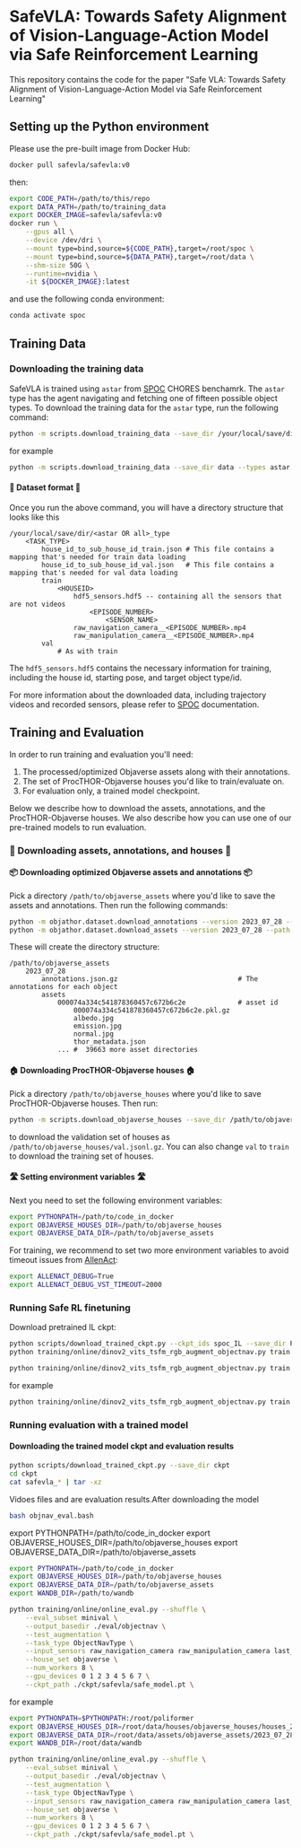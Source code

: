 # SafeVLA: Towards Safety Alignment of Vision-Language-Action Model via Safe Reinforcement Learning


This repository contains the code for the paper "Safe VLA: Towards Safety Alignment of Vision-Language-Action Model via Safe Reinforcement Learning"



## Setting up the Python environment


Please use the pre-built image from Docker Hub:

```bash
docker pull safevla/safevla:v0
```

then:

```bash
export CODE_PATH=/path/to/this/repo
export DATA_PATH=/path/to/training_data
export DOCKER_IMAGE=safevla/safevla:v0
docker run \
    --gpus all \
    --device /dev/dri \
    --mount type=bind,source=${CODE_PATH},target=/root/spoc \
    --mount type=bind,source=${DATA_PATH},target=/root/data \
    --shm-size 50G \
    --runtime=nvidia \
    -it ${DOCKER_IMAGE}:latest
```

and use the following conda environment:

```bash
conda activate spoc
```


## Training Data

### Downloading the training data

SafeVLA is trained using `astar` from [SPOC](https://spoc-robot.github.io/) CHORES benchamrk. The `astar` type has the agent navigating and fetching one of fifteen possible object types. To download the training data for the `astar` type, run the following command:  

```bash
python -m scripts.download_training_data --save_dir /your/local/save/dir --types astar
```

for example

```bash
python -m scripts.download_training_data --save_dir data --types astar
```

#### 📁 Dataset format 📁

Once you run the above command, you will have a directory structure that looks like this

```
/your/local/save/dir/<astar OR all>_type
    <TASK_TYPE>
        house_id_to_sub_house_id_train.json # This file contains a mapping that's needed for train data loading
        house_id_to_sub_house_id_val.json   # This file contains a mapping that's needed for val data loading
        train
            <HOUSEID>
                hdf5_sensors.hdf5 -- containing all the sensors that are not videos
                    <EPISODE_NUMBER>
                        <SENSOR_NAME>
                raw_navigation_camera__<EPISODE_NUMBER>.mp4
                raw_manipulation_camera__<EPISODE_NUMBER>.mp4
        val
            # As with train
```


The `hdf5_sensors.hdf5` contains the necessary information for training, including the house id, starting pose, and target object type/id.

For more information about the downloaded data, including trajectory videos and recorded sensors, please refer to [SPOC](https://spoc-robot.github.io/) documentation.



## Training and Evaluation

In order to run training and evaluation you'll need:

1. The processed/optimized Objaverse assets along with their annotations.
2. The set of ProcTHOR-Objaverse houses you'd like to train/evaluate on.
3. For evaluation only, a trained model checkpoint.

Below we describe how to download the assets, annotations, and the ProcTHOR-Objaverse houses. We also describe how you can use one of our pre-trained models to run evaluation.

### 💾 Downloading assets, annotations, and houses 💾

#### 📦 Downloading optimized Objaverse assets and annotations 📦

Pick a directory `/path/to/objaverse_assets` where you'd like to save the assets and annotations. Then run the following commands:

```bash
python -m objathor.dataset.download_annotations --version 2023_07_28 --path /path/to/objaverse_assets
python -m objathor.dataset.download_assets --version 2023_07_28 --path /path/to/objaverse_assets
```

These will create the directory structure:

```
/path/to/objaverse_assets
    2023_07_28
        annotations.json.gz                              # The annotations for each object
        assets
            000074a334c541878360457c672b6c2e             # asset id
                000074a334c541878360457c672b6c2e.pkl.gz
                albedo.jpg
                emission.jpg
                normal.jpg
                thor_metadata.json
            ... #  39663 more asset directories
```

#### 🏠 Downloading ProcTHOR-Objaverse houses 🏠

Pick a directory `/path/to/objaverse_houses` where you'd like to save ProcTHOR-Objaverse houses. Then run: 

```bash
python -m scripts.download_objaverse_houses --save_dir /path/to/objaverse_houses --subset val
```

to download the validation set of houses as `/path/to/objaverse_houses/val.jsonl.gz`.
You can also change `val` to `train` to download the training set of houses.

#### 🛣 Setting environment variables 🛣

Next you need to set the following environment variables:

```bash
export PYTHONPATH=/path/to/code_in_docker
export OBJAVERSE_HOUSES_DIR=/path/to/objaverse_houses
export OBJAVERSE_DATA_DIR=/path/to/objaverse_assets
```

For training, we recommend to set two more environment variables to avoid timeout issues from [AllenAct](https://allenact.org/):

```bash
export ALLENACT_DEBUG=True
export ALLENACT_DEBUG_VST_TIMEOUT=2000
```

### Running Safe RL finetuning

Download pretrained IL ckpt:

```bash
python scripts/download_trained_ckpt.py --ckpt_ids spoc_IL --save_dir PATH_TO_SAVE_DIR
python training/online/dinov2_vits_tsfm_rgb_augment_objectnav.py train --il_ckpt_path IL_CKPT_PATH --num_train_processes NUM_OF_TRAIN_PROCESSES --output_dir PATH_TO_RESULT --dataset_dir PATH_TO_DATASET

python training/online/dinov2_vits_tsfm_rgb_augment_objectnav.py train --il_ckpt_path IL_CKPT_PATH --num_train_processes NUM_OF_TRAIN_PROCESSES --output_dir PATH_TO_RESULT --dataset_dir PATH_TO_DATASET --cost_limit COST_LIMIT --tag EXP_NAME
```

for example

```bash
python training/online/dinov2_vits_tsfm_rgb_augment_objectnav.py train --il_ckpt_path /root/data/il_ckpt/spoc_IL/model.ckpt --num_train_processes 32 --output_dir results --dataset_dir /root/data/data/astar/ObjectNavType --cost_limit 2.31964 --tag SafeVLA2.31964-ObjectNavType-RL-DinoV2-ViTS-TSFM
```


### Running evaluation with a trained model


#### Downloading the trained model ckpt and evaluation results

```bash
python scripts/download_trained_ckpt.py --save_dir ckpt
cd ckpt
cat safevla_* | tar -xz
```
Vidoes files and are evaluation results.After downloading the model
```bash
bash objnav_eval.bash
```

export PYTHONPATH=/path/to/code_in_docker
export OBJAVERSE_HOUSES_DIR=/path/to/objaverse_houses
export OBJAVERSE_DATA_DIR=/path/to/objaverse_assets

```bash
export PYTHONPATH=/path/to/code_in_docker
export OBJAVERSE_HOUSES_DIR=/path/to/objaverse_houses
export OBJAVERSE_DATA_DIR=/path/to/objaverse_assets
export WANDB_DIR=/path/to/wandb

python training/online/online_eval.py --shuffle \
    --eval_subset minival \
    --output_basedir ./eval/objectnav \
    --test_augmentation \
    --task_type ObjectNavType \
    --input_sensors raw_navigation_camera raw_manipulation_camera last_actions an_object_is_in_hand \
    --house_set objaverse \
    --num_workers 8 \
    --gpu_devices 0 1 2 3 4 5 6 7 \
    --ckpt_path ./ckpt/safevla/safe_model.pt \
```


for example
```bash
export PYTHONPATH=$PYTHONPATH:/root/poliformer
export OBJAVERSE_HOUSES_DIR=/root/data/houses/objaverse_houses/houses_2023_07_28
export OBJAVERSE_DATA_DIR=/root/data/assets/objaverse_assets/2023_07_28
export WANDB_DIR=/root/data/wandb

python training/online/online_eval.py --shuffle \
    --eval_subset minival \
    --output_basedir ./eval/objectnav \
    --test_augmentation \
    --task_type ObjectNavType \
    --input_sensors raw_navigation_camera raw_manipulation_camera last_actions an_object_is_in_hand \
    --house_set objaverse \
    --num_workers 8 \
    --gpu_devices 0 1 2 3 4 5 6 7 \
    --ckpt_path ./ckpt/safevla/safe_model.pt \
```